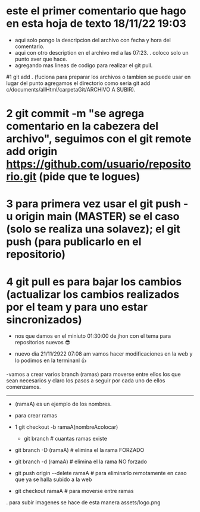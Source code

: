 # este el primer comentario que hago en esta hoja de texto 18/11/22 19:03

- aqui solo pongo la descripcion del archivo con fecha y hora del comentario.
- aqui con otro description  en el archivo md a las 07:23.
. coloco solo un punto aver que hace.  
- agregando mas lineas de codigo para realizar el git pull.

 #1 git add . (fuciona para preparar los archivos  o tambien se puede usar en lugar del punto agregamos el directorio como seria git add c/documents/allHtml/carpetaGit/ARCHIVO A SUBIR).
 # 2 git commit -m "se agrega comentario en la cabezera  del archivo", seguimos con el git remote add origin https://github.com/usuario/repositorio.git (pide que te logues)
 # 3 para primera vez usar el git push -u origin main (MASTER) se el caso (solo se realiza una solavez);   el git push (para publicarlo en el repositorio)
 # 4 git pull es para bajar los cambios (actualizar los cambios realizados por el team y para uno estar sincronizados)
- nos que damos en el miniuto 01:30:00 de jhon con el tema para repositorios nuevos 😎

- nuevo dia 21/11/2922 07:08 am vamos hacer modificaciones en la web y lo podimos en la terminanl 👍

-vamos a crear varios branch (ramas) para moverse entre ellos los que sean necesarios y claro los pasos a seguir por cada uno de ellos  comenzamos.
******************
- (ramaA) es un ejemplo de los nombres.
- para crear ramas 
- 1 git checkout -b ramaA(nombreAcolocar)
 
  - git branch # cuantas ramas existe
  
 - git branch -D (ramaA)  # elimina el la rama  FORZADO

 - git branch -d (ramaA)  # elimina el la rama  NO forzado

 -  git push origin --delete ramaA # para eliminarlo remotamente en caso que ya se halla subido a la web

  - git checkout ramaA # para moverse entre ramas



. para subir imagenes se hace de esta manera 
assets/logo.png
